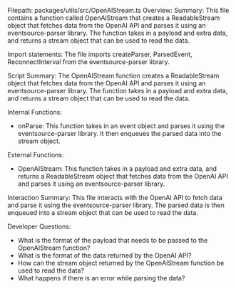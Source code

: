 Filepath: packages/utils/src/OpenAIStream.ts
Overview: Summary:
This file contains a function called OpenAIStream that creates a ReadableStream object that fetches data from the OpenAI API and parses it using an eventsource-parser library. The function takes in a payload and extra data, and returns a stream object that can be used to read the data.

Import statements:
The file imports createParser, ParsedEvent, ReconnectInterval from the eventsource-parser library.

Script Summary:
The OpenAIStream function creates a ReadableStream object that fetches data from the OpenAI API and parses it using an eventsource-parser library. The function takes in a payload and extra data, and returns a stream object that can be used to read the data.

Internal Functions:
- onParse: This function takes in an event object and parses it using the eventsource-parser library. It then enqueues the parsed data into the stream object.

External Functions:
- OpenAIStream: This function takes in a payload and extra data, and returns a ReadableStream object that fetches data from the OpenAI API and parses it using an eventsource-parser library.

Interaction Summary:
This file interacts with the OpenAI API to fetch data and parse it using the eventsource-parser library. The parsed data is then enqueued into a stream object that can be used to read the data.

Developer Questions:
- What is the format of the payload that needs to be passed to the OpenAIStream function?
- What is the format of the data returned by the OpenAI API?
- How can the stream object returned by the OpenAIStream function be used to read the data?
- What happens if there is an error while parsing the data?


